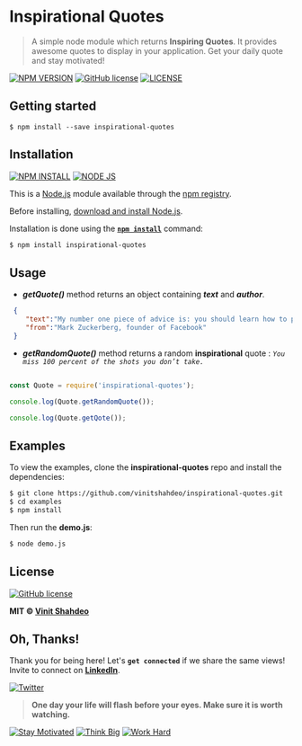 # Inspirational Quotes

> A simple node module which returns **Inspiring Quotes**. It provides awesome quotes to display in your application. Get your daily quote and stay motivated!

[![NPM VERSION](http://img.shields.io/npm/v/insirational-quotes.svg?style=flat)](https://www.npmjs.org/package/inspirational-quotes) [![GitHub license](https://img.shields.io/github/license/vinitshahdeo/inspirational-quotes.svg?style=flat)](https://github.com/vinitshahdeo/inspirational-quotes/blob/master/LICENSE) [![LICENSE](http://img.shields.io/badge/inspirational-quotes-orange.svg?style=flat)](https://github.com/vinitshahdeo/inspirational-quotes)

## Getting started

```
$ npm install --save inspirational-quotes
```

## Installation

[![NPM INSTALL](http://img.shields.io/badge/npm-install-blue.svg?style=flat)](https://docs.npmjs.com/getting-started/installing-npm-packages-locally) [![NODE JS](http://img.shields.io/badge/Node-JS-teal.svg?style=flat)](https://nodejs.org/en/) 


This is a [Node.js](https://nodejs.org/en/) module available through the
[npm registry](https://www.npmjs.com/).

Before installing, [download and install Node.js](https://nodejs.org/en/download/).

Installation is done using the
**[`npm install`](https://docs.npmjs.com/getting-started/installing-npm-packages-locally)** command:

```bash
$ npm install inspirational-quotes
```

## Usage

- ***getQuote()*** method returns an object containing ***text*** and ***author***.

```json
 {  
    "text":"My number one piece of advice is: you should learn how to program.",
    "from":"Mark Zuckerberg, founder of Facebook"
 }
 ```
 
 

- ***getRandomQuote()*** method returns a random **inspirational** quote : *`You miss 100 percent of the shots you don’t take.`*



```js

const Quote = require('inspirational-quotes');

console.log(Quote.getRandomQuote());

console.log(Quote.getQote());

```

## Examples

To view the examples, clone the **inspirational-quotes** repo and install the dependencies:

```bash
$ git clone https://github.com/vinitshahdeo/inspirational-quotes.git
$ cd examples
$ npm install
```

Then run the **demo.js**:

```bash
$ node demo.js
```

## License


[![GitHub license](https://img.shields.io/github/license/vinitshahdeo/inspirational-quotes.svg?style=social)](https://github.com/vinitshahdeo/inspirational-quotes/blob/master/LICENSE)

**MIT &copy; [Vinit Shahdeo](https://github.com/vinitshahdeo/inspirational-quotes/blob/master/LICENSE)**

## Oh, Thanks!

Thank you for being here!
Let's **`get connected`** if we share the same views! 
Invite to connect on **[LinkedIn](https://www.linkedin.com/in/vinitshahdeo/)**.
 
[![Twitter](https://img.shields.io/twitter/url/https/github.com/vinitshahdeo/TwitterSentimentAnalysis.svg?style=social)](https://twitter.com/intent/tweet?text=A%20Node%20module%20by%20@Vinit_Shahdeo%20to%20keep%20yourself%20motivated:&url=https://github.com/vinitshahdeo/inspirational-quotes/)

> **One day your life will flash before your eyes. Make sure it is worth watching.**

[![Stay Motivated](https://img.shields.io/badge/Stay-Motivated-teal.svg?style=for-the-badge)](https://github.com/vinitshahdeo/inspirational-quotes) 
[![Think Big](https://img.shields.io/badge/Think-Big-orange.svg?style=for-the-badge)](https://github.com/vinitshahdeo/GetQuotes)
[![Work Hard](https://img.shields.io/badge/Work-Hard-blue.svg?style=for-the-badge)](https://github.com/vinitshahdeo/)